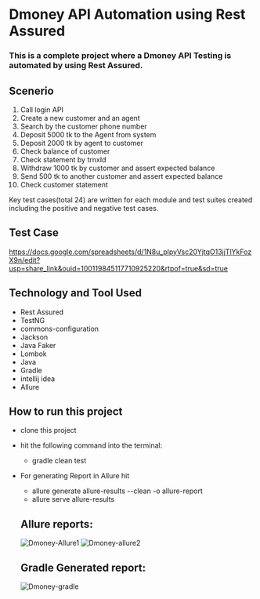 # Dmoney API Automation using Rest Assured
### This is a complete project where a Dmoney API Testing is automated by using Rest Assured.

## Scenerio
1. Call login API
2. Create  a new customer and an agent
3. Search by the customer phone number
4. Deposit 5000 tk to the Agent from system
5. Deposit 2000 tk by agent to customer 
6. Check balance of customer
7. Check statement by trnxId 
8. Withdraw 1000 tk by customer and assert expected balance
9. Send 500 tk to another customer and assert expected balance
10. Check customer statement

Key test cases(total 24) are written for each module and test suites created including the positive and negative test cases.

## Test Case
https://docs.google.com/spreadsheets/d/1N8u_plpyVsc20YjtqO13jjTlYkFozX9n/edit?usp=share_link&ouid=100119845117710925220&rtpof=true&sd=true

## Technology and Tool Used
- Rest Assured
- TestNG
- commons-configuration
- Jackson
- Java Faker
- Lombok
- Java
- Gradle
- intellij idea 
- Allure


## How to run this project
- clone this project
- hit the following command into the terminal:
  - gradle clean test
- For generating Report in Allure hit
  - allure generate allure-results --clean -o allure-report
  - allure serve allure-results  
  
  
  
  
  ## Allure reports:
  
  
  
  ![Dmoney-Allure1](https://user-images.githubusercontent.com/28690228/224394546-1e141614-9509-4438-9b42-9451bd0d8b30.png)
  ![Dmoney-allure2](https://user-images.githubusercontent.com/28690228/224394599-29c63840-cf99-4e7d-a60c-d6b0972afbe0.png)
  
  
  ## Gradle Generated report:
  
  ![Dmoney-gradle](https://user-images.githubusercontent.com/28690228/224394854-fa96124b-6a1e-4acd-9fb5-5959fa01726e.png)

  
  
  

  
  
